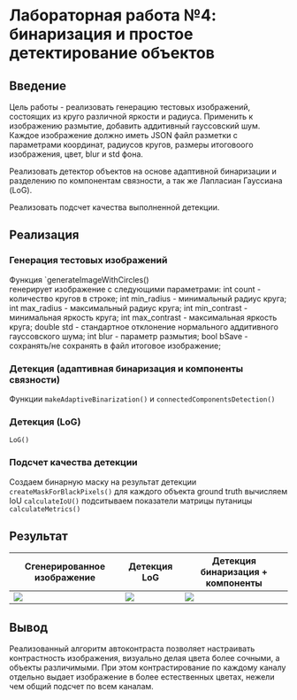 # Лабораторная работа №4: бинаризация и простое детектирование объектов

## Введение
Цель работы - реализовать генерацию тестовых изображений, состоящих из круго различной яркости и радиуса. Применить к изображению размытие, добавить аддитивный гауссовский шум. Каждое изображение должно иметь JSON файл разметки с параметрами координат, радиусов кругов, размеры итоговоого изображения, цвет, blur и std фона.

Реализовать детектор объектов на основе адаптивной бинаризации и разделению по компонентам связности, а так же Лапласиан Гауссиана (LoG).

Реализовать подсчет качества выполненной детекции.


## Реализация

### Генерация тестовых изображений
Функция `generateImageWithCircles()  
генерирует изображение с следующими параметрами:
int count - количество кругов в строке;
int min_radius - минимальный радиус круга;
int max_radius - максимальный радиус круга;
int min_contrast - минимальная яркость круга;
int max_contrast - максимальная яркость круга;
double std - стандартное отклонение нормального аддитивного гауссовского шума;
int blur - параметр размытия;
 bool bSave - сохранять/не сохранять в файл итоговое изображение;

### Детекция (адаптивная бинаризация и компоненты связности)
Функции `makeAdaptiveBinarization()` и `connectedComponentsDetection()`

### Детекция (LoG)
`LoG()`

### Подсчет качества детекции
Создаем бинарную маску на результат детекции `createMaskForBlackPixels()`
для каждого объекта ground truth вычисляем IoU `calculateIoU()`
подситываем показатели матрицы путаницы `calculateMetrics()`


## Результат

| Сгенерированное изображение | Детекция LoG | Детекция бинаризация + компоненты |
|----------------------|------------|----------------|
| ![](https://github.com/zhuzzzhha/misis2024s-21-03-zhukova-a-v/blob/main/build/prj.lab/lab03/space_image.png) | ![](https://github.com/zhuzzzhha/misis2024s-21-03-zhukova-a-v/blob/main/build/prj.lab/lab03/space_color_image_each_channels.png) | ![](https://github.com/zhuzzzhha/misis2024s-21-03-zhukova-a-v/blob/main/build/prj.lab/lab03/space_color_image_all_channels.png) |





## Вывод
Реализованный алгоритм автоконтраста позволяет настраивать контрастность изображения, визуально делая цвета более сочными, а объекты различимыми. При этом контрастирование по каждому каналу отдельно выдает изображение в более естественных цветах, нежели чем общий подсчет по всем каналам.

